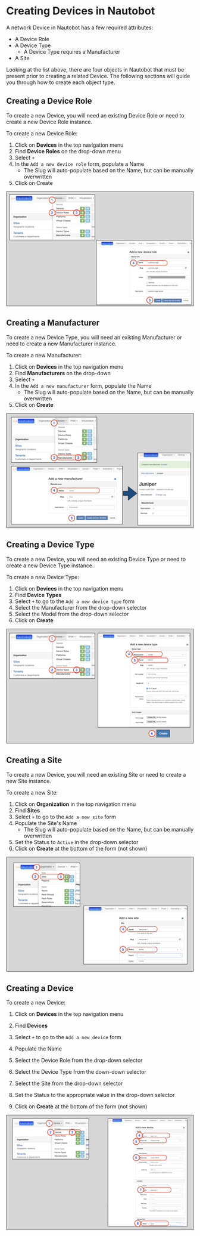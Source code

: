 # Creating Devices in Nautobot

A network Device in Nautobot has a few required attributes:

* A Device Role
* A Device Type
    * A Device Type requires a Manufacturer
* A Site

Looking at the list above, there are four objects in Nautobot that must be present prior to creating a related Device.
The following sections will guide you through how to create each object type.

## Creating a Device Role

To create a new Device, you will need an existing Device Role or need to create a new Device Role instance.

To create a new Device Role:

1. Click on **Devices** in the top navigation menu
2. Find **Device Roles** on the drop-down menu
3. Select `+`
4. In the `Add a new device role` form, populate a Name
    * The Slug will auto-populate based on the Name, but can be manually overwritten
5. Click on Create    

![](../images/getting-started-nautobot-ui/3-create-role.png)

## Creating a Manufacturer

To create a new Device Type, you will need an existing Manufacturer or need to create a new Manufacturer instance.

To create a new Manufacturer:

1. Click on **Devices** in the top navigation menu
2. Find **Manufacturers** on the drop-down
3. Select `+`
4. In the `Add a new manufacturer` form, populate the Name
     * The Slug will auto-populate based on the Name, but can be manually overwritten
5. Click on **Create**

![](../images/getting-started-nautobot-ui/2-create-manufacturer.png)

## Creating a Device Type

To create a new Device, you will need an existing Device Type or need to create a new Device Type instance.

To create a new Device Type:

1. Click on **Devices** in the top navigation menu
2. Find **Device Types**
3. Select `+` to go to the `Add a new device type` form
4. Select the Manufacturer from the drop-down selector
5. Select the Model from the drop-down selector
6. Click on **Create**

![](../images/getting-started-nautobot-ui/4-create-device-type.png)

## Creating a Site

To create a new Device, you will need an existing Site or need to create a new Site instance.

To create a new Site:

1. Click on **Organization** in the top navigation menu
2. Find **Sites**
3. Select `+` to go to the `Add a new site` form
4. Populate the Site's Name
    * The Slug will auto-populate based on the Name, but can be manually overwritten
5. Set the Status to `Active` in the drop-down selector
6. Click on **Create** at the bottom of the form (not shown)

![](../images/getting-started-nautobot-ui/1-create-site.png)

## Creating a Device

To create a new Device:

1. Click on **Devices** in the top navigation menu
2. Find **Devices**
3. Select `+` to go to the `Add a new device` form

4. Populate the Name
5. Select the Device Role from the drop-down selector
6. Select the Device Type from the down-down selector
7. Select the Site from the drop-down selector
8. Set the Status to the appropriate value in the drop-down selector
9. Click on **Create** at the bottom of the form (not shown)

![](../images/getting-started-nautobot-ui/5-create-device.png)
